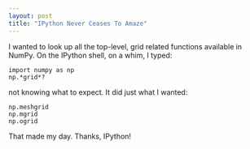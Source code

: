 ```yaml
---
layout: post
title: "IPython Never Ceases To Amaze"
---
```


I wanted to look up
all the top-level, grid related functions
available in NumPy.
On the IPython shell,
on a whim,
I typed:

    import numpy as np
    np.*grid*?

not knowing what to expect.
It did just what I wanted:

    np.meshgrid
    np.mgrid
    np.ogrid

That made my day.
Thanks, IPython!